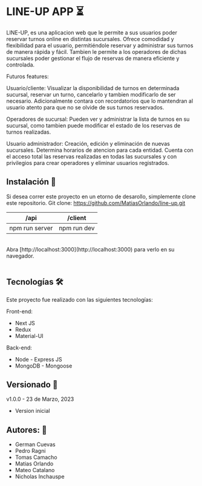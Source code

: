 # LINE-UP APP :hourglass_flowing_sand:

LINE-UP, es una aplicacion web que le permite a sus usuarios poder reservar turnos online en distintas sucursales.
Ofrece comodidad y flexibilidad para el usuario, permitiéndole reservar y administrar sus turnos de manera rápida y fácil. Tambien le permite a los operadores de dichas sucursales poder gestionar el flujo de reservas de manera eficiente y controlada.

Futuros features:

Usuario/cliente: Visualizar la disponibilidad de turnos en determinada sucursal, reservar un turno, cancelarlo y tambien modificarlo de ser necesario. Adicionalmente contara con recordatorios que lo mantendran al usuario atento para que no se olvide de sus turnos reservados.

Operadores de sucursal: Pueden ver y administrar la lista de turnos en su sucursal, como tambien puede modificar el estado de los reservas de turnos realizadas.

Usuario administrador: Creación, edición y eliminación de nuevas sucursales. Determina horarios de atencion para cada entidad. Cuenta con el acceso total las reservas realizadas en todas las sucursales y con privilegios para crear operadores y eliminar usuarios registrados.

## Instalación 🔧

Si desea correr este proyecto en un etorno de desarollo, simplemente clone este repositorio.
Git clone: https://github.com/MatiasOrlando/line-up.git

| /api           | /client     |
| -------------- | ----------- |
| npm run server | npm run dev |

<br>
Abra [http://localhost:3000](http://localhost:3000) para verlo en su navegador.
<br>
<br>

## Tecnologías 🛠️

Este proyecto fue realizado con las siguientes tecnologías:

Front-end:

<ul>
<li>Next JS</li>
<li>Redux</li>
<li>Material-UI</li>
</ul>

Back-end:

<ul>
<li>Node - Express JS</li>
<li>MongoDB - Mongoose</li>
</ul>

## Versionado 📝

v1.0.0 - 23 de Marzo, 2023

<ul>
<li>Version inicial</li>
</ul>

## Autores: 🚀

<ul>
<li>German Cuevas</li>
<li>Pedro Ragni</li>
<li>Tomas Camacho</li>
<li>Matias Orlando</li>
<li>Mateo Catalano</li>
<li>Nicholas Inchauspe</li>
</ul>
